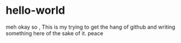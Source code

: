 # hello-world
meh
okay so , This is my trying to get the hang of github and writing something here of the sake of it. peace
